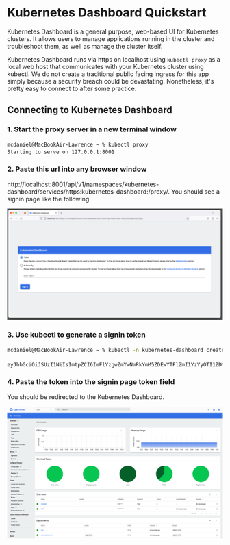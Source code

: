 # Kubernetes Dashboard Quickstart

Kubernetes Dashboard is a general purpose, web-based UI for Kubernetes clusters. It allows users to manage applications running in the cluster and troubleshoot them, as well as manage the cluster itself.

Kubernetes Dashboard runs via https on localhost using ```kubectl proxy``` as a local web host that communicates with your Kubernetes cluster using kubectl. We do not create a traditional public facing ingress for this app simply because a security breach could be devastating. Nonetheless, it's pretty easy to connect to after some practice.

## Connecting to Kubernetes Dashboard

### 1. Start the proxy server in a new terminal window

```bash
mcdaniel@MacBookAir-Lawrence ~ % kubectl proxy
Starting to serve on 127.0.0.1:8001
```

### 2. Paste this url into any browser window

http://localhost:8001/api/v1/namespaces/kubernetes-dashboard/services/https:kubernetes-dashboard:/proxy/. You should see a signin page like the following

![Kubernetes Dashbard Signin](./dashboard-signin.png)

### 3. Use kubectl to generate a signin token

```bash
mcdaniel@MacBookAir-Lawrence ~ % kubectl -n kubernetes-dashboard create token kubernetes-dashboard

eyJhbGciOiJSUzI1NiIsImtpZCI6ImFlYzgwZmYwNmRkYmM5ZDEwYTFlZmI1YzYyOTI1ZDMwODAxNzE1ZWQifQ.eyJhdWQiOlsiaHR0cHM6Ly9rdWJlcm5ldGVzLmRlZmF1bHQuc3ZjIl0sImV4cCI6MTY3NjY4NTA1OSwiaWF0IjoxNjc2NjgxNDU5LCJpc3MiOiJodHRwczovL29pZGMuZWtzLnVzLWVhc3QtMi5hbWF6b25hd3MuY29tL2lkL0JERTMzOThBQTEwQUJDRjZFOUU3REUxMDQwMTY4QjdEIiwia3ViZXJuZXRlcy5pbyI6eyJuYW1lc3BhY2UiOiJrdWJlcm5ldGVzLWRhc2hib2FyZCIsInNlcnZpY2VhY2NvdWI-AM-NOT-REALLY-A-TOKENm5ldGVzLWRhc2hib2FyZCIsInVpZCI6IjdlNDU3MTM2LTFkMjEtNGQ3MC1hZTc2LTRkNzc1YWM1MzFhZCJ9fSwibmJmIjoxNjc2NjgxNDU5LCJzdWIiOiJzeXN0ZW06c2VydmljZWFjY291bnQ6a3ViZXJuZXRlcy1kYXNoYm9hcmQ6a3ViZXJuZXRlcy1kYXNoYm9hcmQifQ.b6SiY1qgOeTln969ZT0WhpZ8-SRcRAzC7J8zGGQzYpslZbNhpdg9298jT4evjc9jmD0JXGawr9NH2Q4cUDHj2BkThCbTRsqzR1uEDc8ibTedmiErdZC8HBBZvLLzNEuzXfgZdkX3FQI2U3ZyP7fhgy2o29VWhuPzJydHcXXX8SnGY27YpBlEkV0DJXi-mRDt3Ak0DvPQT8Uuk0gP26zQabO9kpfdlb5wb33AwaFaNe3T0BTFdnsSvvNX-Zby1phAwr2G5hbBO6FFi0DoialktdSIhKIl5OOOYRSaUdAumo5Y3FpNFBpAiryKOsNsq2o7Lxbwm0LwXJRZYweHr26SaQ
```

### 4. Paste the token into the signin page token field

You should be redirected to the Kubernetes Dashboard.

![Kubernetes Dashboard](./dashboard-ui.png)
